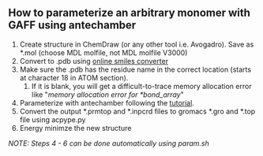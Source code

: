 ## How to parameterize an arbitrary monomer with GAFF using antechamber ##

1. Create structure in ChemDraw (or any other tool i.e. Avogadro). Save as *.mol (choose MDL molfile, not MDL molfile V3000)
2. Convert to .pdb using <a href="https://cactus.nci.nih.gov/translate/">online smiles converter</a>
3. Make sure the .pdb has the residue name in the correct location (starts at character 18 in ATOM section). 
    1. If it is blank, you will get a difficult-to-trace memory allocation error like "_memory allocation error for *bond_array_"
4. Parameterize with antechamber following the <a href="http://ambermd.org/tutorials/basic/tutorial4b/">tutorial</a>.
5. Convert the output *.prmtop and *.inpcrd files to gromacs *.gro and *.top file using acpype.py
6. Energy minimze the new structure

_NOTE: Steps 4 - 6 can be done automatically using param.sh_
